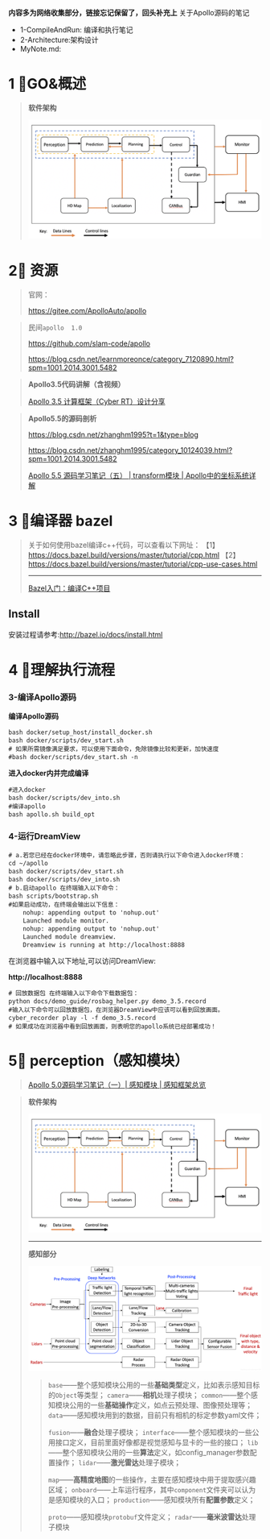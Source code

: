 **内容多为网络收集部分，链接忘记保留了，回头补充上**
关于Apollo源码的笔记
* 1-CompileAndRun: 编译和执行笔记
* 2-Architecture:架构设计
* MyNote.md:



# 1 :book:GO&概述





> **软件架构**
>
> ![img](picture/Apollo_3_5_software_architecture.png)











# 2:book: 资源



> 官网：
>
> https://gitee.com/ApolloAuto/apollo





> 民间`apollo  1.0`
>
> https://github.com/slam-code/apollo
>
> 
>
> https://blog.csdn.net/learnmoreonce/category_7120890.html?spm=1001.2014.3001.5482





> **Apollo3.5代码讲解（含视频）**
>
> [Apollo 3.5 计算框架（Cyber RT）设计分享](https://edu.csdn.net/course/detail/16425?utm_medium=distribute.pc_relevant_t0.none-task-course-2%7Edefault%7EBlogCommendFromMachineLearnPai2%7Edefault-1.baidujs&dist_request_id=1328769.72293.16177198215561269&depth_1-utm_source=distribute.pc_relevant_t0.none-task-course-2%7Edefault%7EBlogCommendFromMachineLearnPai2%7Edefault-1.baidujs)
>
> 





> **Apollo5.5的源码剖析**
>
> https://blog.csdn.net/zhanghm1995?t=1&type=blog
>
> 
>
> https://blog.csdn.net/zhanghm1995/category_10124039.html?spm=1001.2014.3001.5482
>
> 
>
> [Apollo 5.5 源码学习笔记（五） | transform模块 | Apollo中的坐标系统详解](https://blog.csdn.net/zhanghm1995/article/details/106151288?spm=1001.2014.3001.5502)
>
> 







# 3 :book:编译器 bazel



> 关于如何使用bazel编译c++代码，可以查看以下网址： 
> 【1】https://docs.bazel.build/versions/master/tutorial/cpp.html 
> 【2】https://docs.bazel.build/versions/master/tutorial/cpp-use-cases.html
>
> -----
>
> [Bazel入门：编译C++项目](https://blog.csdn.net/elaine_bao/article/details/78668657)
>
> 



## Install

安装过程请参考:http://bazel.io/docs/install.html





# 4 :book:理解执行流程





### 3-编译Apollo源码

**编译Apollo源码**

```shell
bash docker/setup_host/install_docker.sh
bash docker/scripts/dev_start.sh 
# 如果所需镜像满足要求，可以使用下面命令，免除镜像比较和更新，加快速度
#bash docker/scripts/dev_start.sh -n
```



**进入docker内并完成编译**

```shell
#进入docker
bash docker/scripts/dev_into.sh
#编译apollo
bash apollo.sh build_opt
```



### 4-运行DreamView



```shell
# a.若您已经在docker环境中，请忽略此步骤，否则请执行以下命令进入docker环境：
cd ~/apollo
bash docker/scripts/dev_start.sh
bash docker/scripts/dev_into.sh
# b.启动apollo 在终端输入以下命令：
bash scripts/bootstrap.sh
#如果启动成功，在终端会输出以下信息：
    nohup: appending output to 'nohup.out'
    Launched module monitor.
    nohup: appending output to 'nohup.out'
    Launched module dreamview.
    Dreamview is running at http://localhost:8888
```

在浏览器中输入以下地址,可以访问DreamView:

**http://localhost:8888**

```shell
# 回放数据包 在终端输入以下命令下载数据包：
python docs/demo_guide/rosbag_helper.py demo_3.5.record
#输入以下命令可以回放数据包，在浏览器DreamView中应该可以看到回放画面。
cyber_recorder play -l -f demo_3.5.record
# 如果成功在浏览器中看到回放画面，则表明您的apollo系统已经部署成功！
```





# 5:book: perception（感知模块）



> [Apollo 5.0源码学习笔记（一）| 感知模块 | 感知框架总览](https://blog.csdn.net/zhanghm1995/article/details/103246901)





> **软件架构**
>
> ![img](picture/Apollo_3_5_software_architecture.png)
>
> --------
>
> **感知部分**
>
> ![在这里插入图片描述](picture/2019121415461368.png)
>
> > `base`——整个感知模块公用的一些**基础类型**定义，比如表示感知目标的`Object`等类型；
> > `camera`——**相机**处理子模块；
> > `common`——整个感知模块公用的一些**基础操作**定义，如点云预处理、图像预处理等；
> > `data`——感知模块用到的数据，目前只有相机的标定参数yaml文件；
> >
> > `fusion`——**融合**处理子模块；
> > `interface`——整个感知模块的一些公用接口定义，目前里面好像都是视觉感知与显卡的一些的接口；
> > `lib`——整个感知模块公用的一些**算法**定义，如config_manager参数配置操作；
> > `lidar`——**激光雷达**处理子模块；
> >
> > `map`——**高精度地图**的一些操作，主要在感知模块中用于提取感兴趣区域；
> > `onboard`——上车运行程序，其中`component`文件夹可以认为是感知模块的入口；
> > `production`——感知模块所有**配置参数**定义；
> >
> > `proto`——感知模块`protobuf`文件定义；
> > `radar`——**毫米波雷达**处理子模块

























